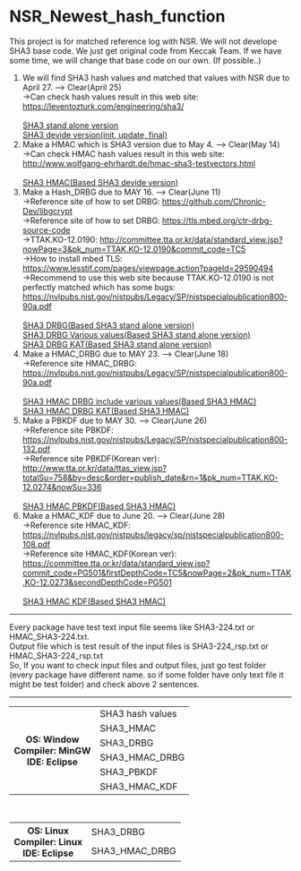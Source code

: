 # NSR_Newest_hash_function
This project is for matched reference log with NSR.
We will not develope SHA3 base code. We just get original code from Keccak Team.
If we have some time, we will change that base code on our own. (If possible..)

1. We will find SHA3 hash values and matched that values with NSR due to April 27. --> Clear(April 25) <br>
 ->Can check hash values result in this web site: https://leventozturk.com/engineering/sha3/ <br><br>
 <a href="https://github.com/kyu-h/NSR_Newest_hash_function/tree/master/SHA3" target="_blank">SHA3 stand alone version</a> <br>
 <a href="https://github.com/kyu-h/NSR_Newest_hash_function/tree/master/SHA3_Devide_ver" target="_blank">SHA3 devide version(init, update, final)</a> <br>
2. Make a HMAC which is SHA3 version due to May 4. --> Clear(May 14) <br>
 ->Can check HMAC hash values result in this web site: http://www.wolfgang-ehrhardt.de/hmac-sha3-testvectors.html <br><br>
 <a href="https://github.com/kyu-h/NSR_Newest_hash_function/tree/master/SHA3_HMAC" target="_blank">SHA3 HMAC(Based SHA3 devide version)</a> <br>
3. Make a Hash_DRBG due to MAY 16. --> Clear(June 11)<br>
 ->Reference site of how to set DRBG: https://github.com/Chronic-Dev/libgcrypt <br>
 ->Reference site of how to set DRBG: https://tls.mbed.org/ctr-drbg-source-code <br>
 ->TTAK.KO-12.0190: http://committee.tta.or.kr/data/standard_view.jsp?nowPage=3&pk_num=TTAK.KO-12.0190&commit_code=TC5 <br>
 ->How to install mbed TLS: https://www.lesstif.com/pages/viewpage.action?pageId=29590494 <br>
 ->Recommend to use this web site because TTAK.KO-12.0190 is not perfectly matched which has some bugs: https://nvlpubs.nist.gov/nistpubs/Legacy/SP/nistspecialpublication800-90a.pdf <br><br>
  <a href="https://github.com/kyu-h/NSR_Newest_hash_function/tree/master/SHA3_DRBG(window_ver)" target="_blank">SHA3 DRBG(Based SHA3 stand alone version)</a> <br>
  <a href="https://github.com/kyu-h/NSR_Newest_hash_function/tree/master/SHA3_DRBG(window_ver)_VariousValues" target="_blank">SHA3 DRBG Various values(Based SHA3 stand alone version)</a> <br>
  <a href="https://github.com/kyu-h/NSR_Newest_hash_function/tree/master/SHA3_DRBG(window_ver)_VariousValues_KAT" target="_blank">SHA3 DRBG KAT(Based SHA3 stand alone version)</a> <br>
4. Make a HMAC_DRBG due to MAY 23. --> Clear(June 18)<br>
->Reference site HMAC_DRBG: https://nvlpubs.nist.gov/nistpubs/Legacy/SP/nistspecialpublication800-90a.pdf <br><br>
<a href="https://github.com/kyu-h/NSR_Newest_hash_function/tree/master/SHA3_HMAC_DRBG" target="_blank">SHA3 HMAC DRBG include various values(Based SHA3 HMAC)</a> <br>
<a href="https://github.com/kyu-h/NSR_Newest_hash_function/tree/master/SHA3_HMAC_DRBG_VariousValues" target="_blank">SHA3 HMAC DRBG KAT(Based SHA3 HMAC)</a> <br>
5. Make a PBKDF due to MAY 30. --> Clear(June 26)<br> 
->Reference site PBKDF: https://nvlpubs.nist.gov/nistpubs/Legacy/SP/nistspecialpublication800-132.pdf <br>
->Reference site PBKDF(Korean ver): http://www.tta.or.kr/data/ttas_view.jsp?totalSu=758&by=desc&order=publish_date&rn=1&pk_num=TTAK.KO-12.0274&nowSu=336<br><br>
<a href="https://github.com/kyu-h/NSR_Newest_hash_function/tree/master/SHA3_HMAC_PBKDF" target="_blank">SHA3 HMAC PBKDF(Based SHA3 HMAC)</a> <br>
6. Make a HMAC_KDF due to June 20. --> Clear(June 28)<br>
->Reference site HMAC_KDF: https://nvlpubs.nist.gov/nistpubs/legacy/sp/nistspecialpublication800-108.pdf<br>
->Reference site HMAC_KDF(Korean ver): https://committee.tta.or.kr/data/standard_view.jsp?commit_code=PG501&firstDepthCode=TC5&nowPage=2&pk_num=TTAK.KO-12.0273&secondDepthCode=PG501<br><br>
<a href="https://github.com/kyu-h/NSR_Newest_hash_function/tree/master/SHA3_HMAC_KDF" target="_blank">SHA3 HMAC KDF(Based SHA3 HMAC)</a> <br>

<hr>
Every package have test text input file seems like SHA3-224.txt or HMAC_SHA3-224.txt. <br>
Output file which is test result of the input files is SHA3-224_rsp.txt or HMAC_SHA3-224_rsp.txt <br>
So, If you want to check input files and output files, just go test folder (every package have different name. so if some folder have only text file it might be test folder) and check above 2 sentences.

<hr>

<table style="width:100%">
  <tr>
    <th rowspan="6">
    OS: Window<br>
    Compiler: MinGW<br>
    IDE: Eclipse<br></th>
    <td>
    SHA3 hash values<br>
    </td>
  </tr>
  <tr>
    <td>SHA3_HMAC</td>
  </tr>
 <tr>
    <td>SHA3_DRBG</td>
  </tr>
 <tr>
    <td>SHA3_HMAC_DRBG</td>
  </tr>
 <tr>
    <td>SHA3_PBKDF</td>
 </tr>
 <tr>
    <td>SHA3_HMAC_KDF</td>
  </tr>
</table>
<br>

<table style="width:100%">
  <tr>
    <th rowspan="2">
    OS: Linux<br>
    Compiler: Linux<br>
    IDE: Eclipse<br></th>
    <td>
    SHA3_DRBG<br>
    </td>
  </tr>
  <tr>
    <td>SHA3_HMAC_DRBG</td>
  </tr>
</table>

